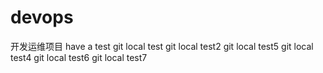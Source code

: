 # devops
开发运维项目
have a test
git local test
git local test2
git local test5
git local test4
git local test6
git local test7